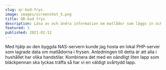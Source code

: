 ```yaml
---
slug: qr-kod-frys
image: images/screenshot_5.png
title: QR-kod frys
description: Läsa av och ändra information om matlådor som läggs in och tas ut ur frysen.
featured: 1
published: 2021-02-12
---
```

Med hjälp av den byggda NAS-servern kunde jag hosta en lokal PHP-server som lagrade data om matlådorna i frysen.  Anledningen till detta är att alla i hushållet har olika handstilar. Kombinera det med en oändligt liten lapp som bläckpennan ska lyckas träffa så har vi en väldigt svårtydd lapp.